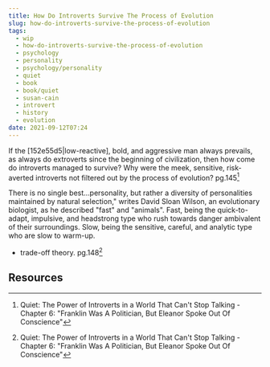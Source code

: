 ```yaml
---
title: How Do Introverts Survive The Process of Evolution
slug: how-do-introverts-survive-the-process-of-evolution
tags:
  - wip
  - how-do-introverts-survive-the-process-of-evolution
  - psychology
  - personality
  - psychology/personality
  - quiet
  - book
  - book/quiet
  - susan-cain
  - introvert
  - history
  - evolution
date: 2021-09-12T07:24
---
```



If the [152e55d5|low-reactive], bold, and aggressive man always prevails, as
always do extroverts since the beginning of civilization, then how come do
introverts managed to survive? Why were the meek, sensitive, risk-averted
introverts not filtered out by the process of evolution? pg.145[^1]

There is no single best...personality, but rather a diversity of personalities
maintained by natural selection," writes David Sloan Wilson, an evolutionary
biologist, as he described "fast" and "animals". Fast, being the quick-to-adapt,
impulsive, and headstrong type who rush towards danger ambivalent of their
surroundings. Slow, being the sensitive, careful, and analytic type who are slow
to warm-up.

- trade-off theory. pg.148[^1]

## Resources

[^1]: Quiet: The Power of Introverts in a World That Can't Stop Talking - Chapter 6: "Franklin Was A Politician, But Eleanor Spoke Out Of Conscience"
